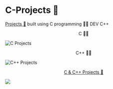 # C-Projects 📜
<a href="https://github.com/hemant467/C-Projects">Projects 📜</a> built using C programming 🧑‍💻 DEV C++

<p align="center">C 🧑‍💻</p>

![C Projects](https://github.com/user-attachments/assets/66b567ca-cb69-4cb2-b538-6c06c30d93f3)

<p align="center">C++ 🧑‍💻</p>

![C++ Projects](https://github.com/user-attachments/assets/ff34c717-ea7f-4964-a03e-3bc9758b43f5)

<p align="center"><a href="https://github.com/hemant467/C-Projects">C & C++ Projects 📜</a></p>

<img src="https://readme-typing-svg.herokuapp.com/?lines=C;Cpp;Projects📜&font=Fira%20Code&color=%2306F311&center=true&width=280&height=50">
